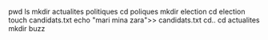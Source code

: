 pwd 
ls
mkdir actualites politiques
cd poliques 
mkdir election
cd election
touch candidats.txt
echo "mari mina zara">> candidats.txt
cd..
cd actualites
mkdir buzz